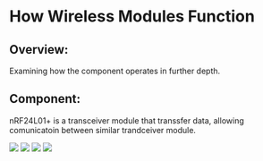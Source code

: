 # How Wireless Modules Function

## Overview:
Examining how the component operates in further depth.

## Component:
nRF24L01+ is a transceiver module that transsfer data, allowing comunicatoin between similar trandceiver module.

![](https://lastminuteengineers.com/wp-content/uploads/2018/07/nRF24L01-PA-LNA-External-Antenna-Wireless-Transceiver-Module.png)
![](https://lastminuteengineers.com/wp-content/uploads/2018/07/Pinout-nRF24L01-PA-LNA-External-Antenna-Wireless-Transceiver-Module.png)
![](https://lastminuteengineers.com/wp-content/uploads/2018/07/Arduino-Wiring-Fritzing-Connections-with-nRF24L01-PA-LNA-External-Antenna-Wireless-Module.png)
![](https://lastminuteengineers.com/wp-content/uploads/2018/07/nRF24L01-Transceiver-Working-Packet-Transmission-Data-Lost.gif)
